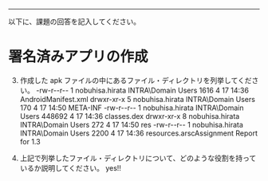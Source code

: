 ------

以下に、課題の回答を記入してください。

署名済みアプリの作成
======

3. 作成した apk ファイルの中にあるファイル・ディレクトリを列挙してください。
-rw-r--r--   1 nobuhisa.hirata  INTRA\Domain Users    1616  4 17 14:36 AndroidManifest.xml
drwxr-xr-x   5 nobuhisa.hirata  INTRA\Domain Users     170  4 17 14:50 META-INF
-rw-r--r--   1 nobuhisa.hirata  INTRA\Domain Users  448692  4 17 14:36 classes.dex
drwxr-xr-x   8 nobuhisa.hirata  INTRA\Domain Users     272  4 17 14:50 res
-rw-r--r--   1 nobuhisa.hirata  INTRA\Domain Users    2200  4 17 14:36 resources.arscAssignment Report for 1.3



4. 上記で列挙したファイル・ディレクトリについて、どのような役割を持っているか説明してください。
yes!!